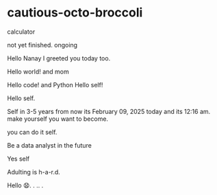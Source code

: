 # cautious-octo-broccoli
calculator 


not yet finished.
ongoing


Hello Nanay I greeted you today too.

Hello world! and mom

Hello code! and Python
Hello self!


Hello self.

Self in 3-5 years from now its February 09, 2025 today and its 12:16 am. make yourself you want to become.

you can do it self.

Be a data analyst in the future

Yes self

Adulting is h-a-r.d.

Hello 😧.
. .. .
<!-- This will be a calculator not yet finish and its ongoing. 


Ongoing calculator program

octo octo

hello

hellooo

Feb 19, 2025 health link, city hall, baranggay hall at 1 pm police station
.
